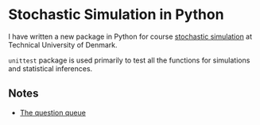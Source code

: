 # Stochastic Simulation in Python

I have written a new package in Python for course [stochastic simulation](http://www2.imm.dtu.dk/courses/02443/) at Technical University of Denmark.

`unittest` package is used primarily to test all the functions for simulations and statistical inferences.

## Notes

- [The question queue](https://docs.google.com/spreadsheets/d/1jYCVtnZ1Xo-tP9a73HLytkAkrrJCQ5rvSWzix6hdR_M/edit?usp=sharing)
